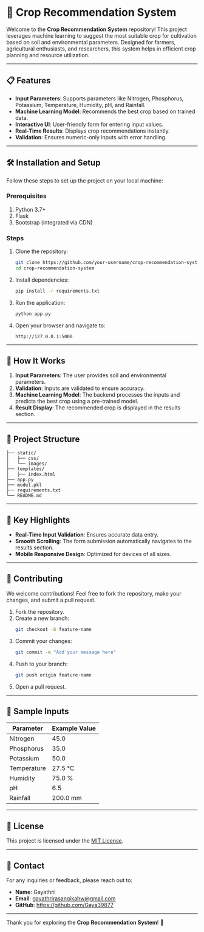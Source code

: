 # 🌾 Crop Recommendation System

Welcome to the **Crop Recommendation System** repository! This project leverages machine learning to suggest the most suitable crop for cultivation based on soil and environmental parameters. Designed for farmers, agricultural enthusiasts, and researchers, this system helps in efficient crop planning and resource utilization.

---

## 📋 Features

- **Input Parameters**: Supports parameters like Nitrogen, Phosphorus, Potassium, Temperature, Humidity, pH, and Rainfall.
- **Machine Learning Model**: Recommends the best crop based on trained data.
- **Interactive UI**: User-friendly form for entering input values.
- **Real-Time Results**: Displays crop recommendations instantly.
- **Validation**: Ensures numeric-only inputs with error handling.

---

## 🛠️ Installation and Setup

Follow these steps to set up the project on your local machine:

### Prerequisites

1. Python 3.7+
2. Flask
3. Bootstrap (integrated via CDN)

### Steps

1. Clone the repository:

   ```bash
   git clone https://github.com/your-username/crop-recommendation-system.git
   cd crop-recommendation-system
   ```

2. Install dependencies:

   ```bash
   pip install -r requirements.txt
   ```

3. Run the application:

   ```bash
   python app.py
   ```

4. Open your browser and navigate to:

   ```
   http://127.0.0.1:5000
   ```

---

## 🚀 How It Works

1. **Input Parameters**: The user provides soil and environmental parameters.
2. **Validation**: Inputs are validated to ensure accuracy.
3. **Machine Learning Model**: The backend processes the inputs and predicts the best crop using a pre-trained model.
4. **Result Display**: The recommended crop is displayed in the results section.

---

## 📂 Project Structure

```plaintext
├── static/
│   ├── css/            
│   └── images/         
├── templates/
│   ├── index.html      
├── app.py              
├── model.pkl           
├── requirements.txt    
└── README.md           
```

---

## 🌟 Key Highlights

- **Real-Time Input Validation**: Ensures accurate data entry.
- **Smooth Scrolling**: The form submission automatically navigates to the results section.
- **Mobile Responsive Design**: Optimized for devices of all sizes.

---

## 🤝 Contributing

We welcome contributions! Feel free to fork the repository, make your changes, and submit a pull request.

1. Fork the repository.
2. Create a new branch:
   ```bash
   git checkout -b feature-name
   ```
3. Commit your changes:
   ```bash
   git commit -m "Add your message here"
   ```
4. Push to your branch:
   ```bash
   git push origin feature-name
   ```
5. Open a pull request.

---

## 🧪 Sample Inputs

| Parameter   | Example Value |
| ----------- | ------------- |
| Nitrogen    | 45.0          |
| Phosphorus  | 35.0          |
| Potassium   | 50.0          |
| Temperature | 27.5 °C       |
| Humidity    | 75.0 %        |
| pH          | 6.5           |
| Rainfall    | 200.0 mm      |

---

## 📜 License

This project is licensed under the [MIT License](LICENSE).

---

## 📧 Contact

For any inquiries or feedback, please reach out to:

- **Name**: Gayathri 
- **Email**: gayathrirasangikahw@gmail.com
- **GitHub**: https://github.com/Gaya39877

---

Thank you for exploring the **Crop Recommendation System**! 🌱

